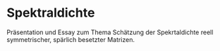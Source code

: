 # Spektraldichte
Präsentation und Essay zum Thema Schätzung der Spekrtaldichte reell symmetrischer, spärlich besetzter Matrizen.
